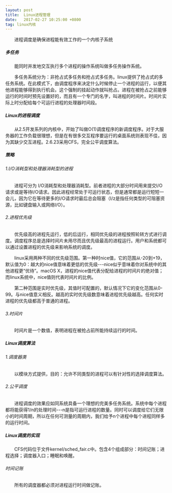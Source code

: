 ```yaml
---
layout: post
title:  Linux进程管理
date:   2017-02-27 10:25:00 +0800
tag: linux内核
---
```

&emsp;&emsp;进程调度是确保进程能有效工作的一个内核子系统


##### 多任务

&emsp;&emsp;能同时并发地交互执行多个进程的操作系统叫做多任务操作系统。

&emsp;&emsp;多任务系统分为：非抢占式多任务和抢占式多任务。linux提供了抢占式的多任务系统。在此模式下，由调度程序来决定什么时候停止一个进程的运行，以便其他进程能够得到执行机会。这个强制的挂起动作就叫抢占。进程在被抢占之前能够运行的时间时预先设置好的，而且有一个专门的名字，叫进程的时间片。时间片实际上时分配给每个可运行进程的处理器时间段。

##### Linux的进程调度

&emsp;&emsp;从2.5开发系列的内核中，开始了叫做O(1)调度程序的新调度程序。对于大服务器的工作负载很理想，但是在有很多交互程序要运行的桌面系统则表现不佳，因为其缺少交互进程。2.6.23采用CFS，完全公平调度算法。

##### 策略
###### 1.I/O消耗型和处理器消耗型的进程
&emsp;&emsp;进程可分为 I/O消耗型和处理器消耗型。前者进程的大部分时间用来提交I/O请求或是等待I/O请求。因此进程经常处于可运行状态，但是通常都是运行短短一会儿，因为它在等待更多的I/O请求时最后总会阻塞（I/z是指任何类型的可阻塞资源，比如键盘输入或网络I/O）。

###### 2.进程优先级
&emsp;&emsp;优先级高的进程先运行，低的后运行，相同优先级的进程按照轮转方式进行调度。调度程序总是选择时间片未用尽而且优先级最高的进程运行。用户和系统都可以通过设置进程的优先级来影响系统的调度。

&emsp;&emsp;linux采用两种不同的优先级范围。第一种时nice值，它的范围从-20到+19，默认值为0：越大的nice值意味着更低的优先级---nice似乎意味着你对系统中的其他进程更“优待”。macOS X，进程的nice值代表分配给进程的时间片的绝对值；而linux系统中，nice值则代表时间片的比例。

&emsp;&emsp;第二种范围是实时优先级，其值时可配置的，默认情况下它的变化范围从0-99。与nice值意义相反。越高的实时优先级数意味着进程优先级越高。任何实时进程的优先级都高于普通的进程。

###### 3.时间片

&emsp;&emsp;时间片是一个数值，表明进程在被抢占前所能持续运行的时间。

##### Linux调度算法

###### 1.调度器类

&emsp;&emsp;以模块方式提供，目的：允许不同类型的进程可以有针对性的选择调度算法。

###### 2.公平调度

&emsp;&emsp;进程调度的效果应如同系统具备一个理想的完美多任务系统。系统中每个进程都将能获得1/n的处理时间---n是指可运行进程的数量。同时可以调度给它们无限小的时间周期，所以在任何可测量的周期内，我们给予n个进程中每个进程同样多的运行时间。

##### Linux调度的实现

&emsp;&emsp;CFS代码位于文件kernel/sched_fair.c中。包含4个组成部分：时间记账；进程选择；调度器入口；睡眠和唤醒。

###### 时间记账

&emsp;&emsp;所有的调度器都必须对进程运行时间做记账。



















